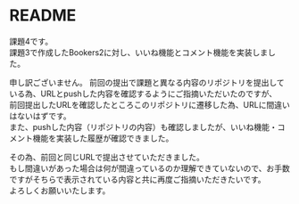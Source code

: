 # README
課題4です。  
課題3で作成したBookers2に対し、いいね機能とコメント機能を実装しました。  

申し訳ございません。
前回の提出で課題と異なる内容のリポジトリを提出している為、URLとpushした内容を確認するようにご指摘いただいたのですが、  
前回提出したURLを確認したところこのリポジトリに遷移した為、URLに間違いはないはずです。  
また、pushした内容（リポジトリの内容）も確認しましたが、いいね機能・コメント機能を実装した履歴が確認できました。  

その為、前回と同じURLで提出させていただきました。  
もし間違いがあった場合は何が間違っているのか理解できていないので、お手数ですがそちらで表示されている内容と共に再度ご指摘いただきたいです。  
よろしくお願いいたします。
